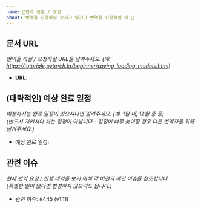 ```yaml
---
name: 📖번역 진행 / 요청
about: 번역을 진행하실 문서가 있거나 번역을 요청하실 때 📝
---
```


## 문서 URL
_번역을 하실 / 요청하실 URL을 남겨주세요. (예. https://tutorials.pytorch.kr/beginner/saving_loading_models.html)_
- **URL**:

## (대략적인) 예상 완료 일정
_예상하시는 완료 일정이 있으시다면 알려주세요. (예. 1달 내, 12월 중 등)_<br />
_(반드시 지키셔야 하는 일정이 아닙니다 - 일정이 너무 늦어질 경우 다른 번역자를 위해 남겨주세요.)_
* 예상 완료 일정:

## 관련 이슈
_현재 번역 요청 / 진행 내역을 보기 위해 각 버전의 메인 이슈를 참조합니다._ <br />
_(특별한 일이 없다면 변경하지 않으셔도 됩니다.)_
* 관련 이슈: #445 (v1.11)
